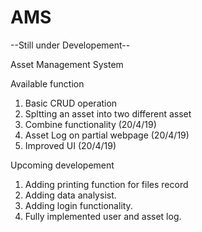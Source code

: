 # AMS

--Still under Developement--

Asset Management System

Available function
1. Basic CRUD operation
2. Spltting an asset into two different asset
3. Combine functionality (20/4/19)
4. Asset Log on partial webpage (20/4/19)
5. Improved UI (20/4/19)

Upcoming developement
1. Adding printing function for files record
2. Adding data analysist.
3. Adding login functionality.
4. Fully implemented user and asset log.
